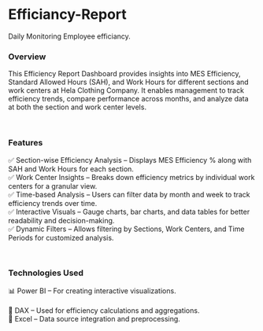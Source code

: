 # Efficiancy-Report
Daily Monitoring  Employee efficiancy.

<H3> Overview </H3>
<p> This Efficiency Report Dashboard provides insights into MES Efficiency, Standard Allowed Hours (SAH), and Work Hours for different sections and work centers at Hela Clothing Company. It enables management to track efficiency trends, compare performance across months, and analyze data at both the section and work center levels.</p><br>
<H3> Features </H3>

<p>
✅ Section-wise Efficiency Analysis – Displays MES Efficiency % along with SAH and Work Hours for each section.<br>
✅ Work Center Insights – Breaks down efficiency metrics by individual work centers for a granular view.<br>
✅ Time-based Analysis – Users can filter data by month and week to track efficiency trends over time.<br>
✅ Interactive Visuals – Gauge charts, bar charts, and data tables for better readability and decision-making.<br>
✅ Dynamic Filters – Allows filtering by Sections, Work Centers, and Time Periods for customized analysis.</p><br>

<H3> Technologies Used  </H3>
<p>📊 Power BI – For creating interactive visualizations.<br><br>
📑 DAX – Used for efficiency calculations and aggregations.<br>
📂 Excel – Data source integration and preprocessing.<p>
